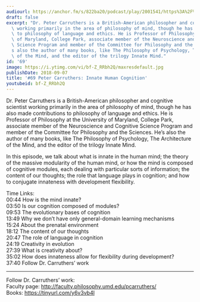 ```yaml
---
audiourl: https://anchor.fm/s/822ba20/podcast/play/2001541/https%3A%2F%2Fd3ctxlq1ktw2nl.cloudfront.net%2Fproduction%2F2018-11-29%2F7681538-44100-2-19aec6fda8285.mp3
draft: false
excerpt: "Dr. Peter Carruthers is a British-American philosopher and cognitive scientist\
  \ working primarily in the area of philosophy of mind, though he has also made contributions\
  \ to philosophy of language and ethics. He is Professor of Philosophy at the University\
  \ of Maryland, College Park, associate member of the Neuroscience and Cognitive\
  \ Science Program and member of the Committee for Philosophy and the Sciences. He\u2019\
  s also the author of many books, like The Philosophy of Psychology, The Architecture\
  \ of the Mind, and the editor of the trilogy Innate Mind."
id: '69'
image: https://i.ytimg.com/vi/bf-Z_RRbh2Q/maxresdefault.jpg
publishDate: 2018-09-07
title: '#69 Peter Carruthers: Innate Human Cognition'
youtubeid: bf-Z_RRbh2Q
---
```

<div class="timelinks">

Dr. Peter Carruthers is a British-American philosopher and cognitive scientist working primarily in the area of philosophy of mind, though he has also made contributions to philosophy of language and ethics. He is Professor of Philosophy at the University of Maryland, College Park, associate member of the Neuroscience and Cognitive Science Program and member of the Committee for Philosophy and the Sciences. He’s also the author of many books, like The Philosophy of Psychology, The Architecture of the Mind, and the editor of the trilogy Innate Mind.

In this episode, we talk about what is innate in the human mind; the theory of the massive modularity of the human mind, or how the mind is composed of cognitive modules, each dealing with particular sorts of information; the content of our thoughts; the role that language plays in cognition; and how to conjugate innateness with development flexibility.

Time Links:  
<time>00:44</time> How is the mind innate?        
<time>03:50</time> Is our cognition composed of modules?   
<time>09:53</time> The evolutionary bases of cognition  
<time>13:49</time> Why we don’t have only general-domain learning mechanisms    
<time>15:24</time> About the prenatal environment      
<time>18:12</time> The content of our thoughts       
<time>20:47</time> The role of language in cognition    
<time>24:19</time> Creativity in evolution  
<time>27:39</time> What is creativity about?  
<time>35:02</time> How does innateness allow for flexibility during development?  
<time>37:40</time> Follow Dr. Carruthers’ work        

---

Follow Dr. Carruthers’ work:  
Faculty page: http://faculty.philosophy.umd.edu/pcarruthers/  
Books: https://tinyurl.com/y6v3vb4l
</div>

